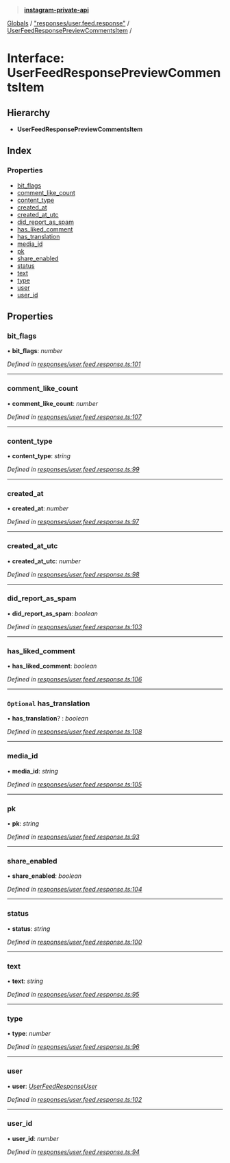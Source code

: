 > **[instagram-private-api](../README.md)**

[Globals](../globals.md) / ["responses/user.feed.response"](../modules/_responses_user_feed_response_.md) / [UserFeedResponsePreviewCommentsItem](_responses_user_feed_response_.userfeedresponsepreviewcommentsitem.md) /

# Interface: UserFeedResponsePreviewCommentsItem

## Hierarchy

* **UserFeedResponsePreviewCommentsItem**

## Index

### Properties

* [bit_flags](_responses_user_feed_response_.userfeedresponsepreviewcommentsitem.md#bit_flags)
* [comment_like_count](_responses_user_feed_response_.userfeedresponsepreviewcommentsitem.md#comment_like_count)
* [content_type](_responses_user_feed_response_.userfeedresponsepreviewcommentsitem.md#content_type)
* [created_at](_responses_user_feed_response_.userfeedresponsepreviewcommentsitem.md#created_at)
* [created_at_utc](_responses_user_feed_response_.userfeedresponsepreviewcommentsitem.md#created_at_utc)
* [did_report_as_spam](_responses_user_feed_response_.userfeedresponsepreviewcommentsitem.md#did_report_as_spam)
* [has_liked_comment](_responses_user_feed_response_.userfeedresponsepreviewcommentsitem.md#has_liked_comment)
* [has_translation](_responses_user_feed_response_.userfeedresponsepreviewcommentsitem.md#optional-has_translation)
* [media_id](_responses_user_feed_response_.userfeedresponsepreviewcommentsitem.md#media_id)
* [pk](_responses_user_feed_response_.userfeedresponsepreviewcommentsitem.md#pk)
* [share_enabled](_responses_user_feed_response_.userfeedresponsepreviewcommentsitem.md#share_enabled)
* [status](_responses_user_feed_response_.userfeedresponsepreviewcommentsitem.md#status)
* [text](_responses_user_feed_response_.userfeedresponsepreviewcommentsitem.md#text)
* [type](_responses_user_feed_response_.userfeedresponsepreviewcommentsitem.md#type)
* [user](_responses_user_feed_response_.userfeedresponsepreviewcommentsitem.md#user)
* [user_id](_responses_user_feed_response_.userfeedresponsepreviewcommentsitem.md#user_id)

## Properties

###  bit_flags

• **bit_flags**: *number*

*Defined in [responses/user.feed.response.ts:101](https://github.com/Nerixyz/instagram-private-api/blob/e5037ee/src/responses/user.feed.response.ts#L101)*

___

###  comment_like_count

• **comment_like_count**: *number*

*Defined in [responses/user.feed.response.ts:107](https://github.com/Nerixyz/instagram-private-api/blob/e5037ee/src/responses/user.feed.response.ts#L107)*

___

###  content_type

• **content_type**: *string*

*Defined in [responses/user.feed.response.ts:99](https://github.com/Nerixyz/instagram-private-api/blob/e5037ee/src/responses/user.feed.response.ts#L99)*

___

###  created_at

• **created_at**: *number*

*Defined in [responses/user.feed.response.ts:97](https://github.com/Nerixyz/instagram-private-api/blob/e5037ee/src/responses/user.feed.response.ts#L97)*

___

###  created_at_utc

• **created_at_utc**: *number*

*Defined in [responses/user.feed.response.ts:98](https://github.com/Nerixyz/instagram-private-api/blob/e5037ee/src/responses/user.feed.response.ts#L98)*

___

###  did_report_as_spam

• **did_report_as_spam**: *boolean*

*Defined in [responses/user.feed.response.ts:103](https://github.com/Nerixyz/instagram-private-api/blob/e5037ee/src/responses/user.feed.response.ts#L103)*

___

###  has_liked_comment

• **has_liked_comment**: *boolean*

*Defined in [responses/user.feed.response.ts:106](https://github.com/Nerixyz/instagram-private-api/blob/e5037ee/src/responses/user.feed.response.ts#L106)*

___

### `Optional` has_translation

• **has_translation**? : *boolean*

*Defined in [responses/user.feed.response.ts:108](https://github.com/Nerixyz/instagram-private-api/blob/e5037ee/src/responses/user.feed.response.ts#L108)*

___

###  media_id

• **media_id**: *string*

*Defined in [responses/user.feed.response.ts:105](https://github.com/Nerixyz/instagram-private-api/blob/e5037ee/src/responses/user.feed.response.ts#L105)*

___

###  pk

• **pk**: *string*

*Defined in [responses/user.feed.response.ts:93](https://github.com/Nerixyz/instagram-private-api/blob/e5037ee/src/responses/user.feed.response.ts#L93)*

___

###  share_enabled

• **share_enabled**: *boolean*

*Defined in [responses/user.feed.response.ts:104](https://github.com/Nerixyz/instagram-private-api/blob/e5037ee/src/responses/user.feed.response.ts#L104)*

___

###  status

• **status**: *string*

*Defined in [responses/user.feed.response.ts:100](https://github.com/Nerixyz/instagram-private-api/blob/e5037ee/src/responses/user.feed.response.ts#L100)*

___

###  text

• **text**: *string*

*Defined in [responses/user.feed.response.ts:95](https://github.com/Nerixyz/instagram-private-api/blob/e5037ee/src/responses/user.feed.response.ts#L95)*

___

###  type

• **type**: *number*

*Defined in [responses/user.feed.response.ts:96](https://github.com/Nerixyz/instagram-private-api/blob/e5037ee/src/responses/user.feed.response.ts#L96)*

___

###  user

• **user**: *[UserFeedResponseUser](_responses_user_feed_response_.userfeedresponseuser.md)*

*Defined in [responses/user.feed.response.ts:102](https://github.com/Nerixyz/instagram-private-api/blob/e5037ee/src/responses/user.feed.response.ts#L102)*

___

###  user_id

• **user_id**: *number*

*Defined in [responses/user.feed.response.ts:94](https://github.com/Nerixyz/instagram-private-api/blob/e5037ee/src/responses/user.feed.response.ts#L94)*